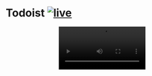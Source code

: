 # Todoist <a href='https://to-do-list-598f1.web.app/app/today'>![live](http://img.shields.io/badge/live-blue.png)</a>

<div align='center'>
<video width='45%' src='https://user-images.githubusercontent.com/69124951/161384054-35b26f6d-e7d8-4b8e-bd0f-425d8a78dfc3.mp4'/>
</div>
